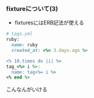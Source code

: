 ### fixtureについて(3)

* fixturesにはERB記法が使える

```ruby
# tags.yml
ruby:
  name: ruby
  created_at: <%= 3.days.ago %>

<% 10.times do |i| %>
tag_<%= i %>:
  name: tag<%= i %>
<% end %>
```
こんなんがいける
